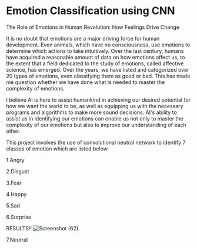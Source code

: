 # Emotion Classification using CNN

 The Role of Emotions in Human Revolution: How Feelings Drive Change

It is no doubt that emotions are a major driving force for human development. Even animals, which have no consciousness, use emotions to determine which actions to take intuitively. Over the last century, humans have acquired a reasonable amount of data on how emotions affect us, to the extent that a field dedicated to the study of emotions, called affective science, has emerged. Over the years, we have listed and categorized over 20 types of emotions, even classifying them as good or bad. This has made me question whether we have done what is needed to master the complexity of emotions.

I believe AI is here to assist humankind in achieving our desired potential for how we want the world to be, as well as equipping us with the necessary programs and algorithms to make more sound decisions. AI's ability to assist us in identifying our emotions can enable us not only to master the complexity of our emotions but also to improve our understanding of each other.

This project involves the use of convolutional neutral network to identify 7 classes of emotion which are listed below. 

 1.Angry
 
 2.Disgust
 
 3.Fear
 
 4.Happy
 
 5.Sad 
 
 6.Surprise


RESULTS!!
![Screenshot (62)](https://github.com/user-attachments/assets/c18815cc-5648-4031-88ee-3e73a3af327d)

 
 7.Neutral
